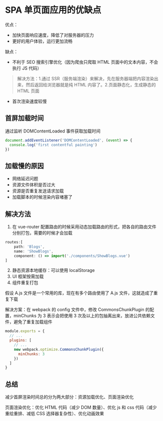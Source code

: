 # SPA 单页面应用的优缺点 [](#single-page)

优点：

- 加快页面响应速度，降低了对服务器的压力
- 更好的用户体验，运行更加流畅

缺点：

- 不利于 SEO 搜索引擎优化（因为爬虫只爬取 HTML 页面中的文本内容，不会执行 JS 代码）

> 解决方法：1.通过 SSR（服务端渲染）来解决，先在服务器端把内容渲染出来，然后返回给浏览器就是纯 HTML 内容了。2.页面静态化，生成静态的 HTML 页面

- 首次渲染速度较慢

## 首屏加载时间

通过监听 DOMContentLoaded 事件获取加载时间

```js
document.addEventListener('DOMContentLoaded', (event) => {
  console.log('first contentful painting')
})
```

## 加载慢的原因

- 网络延迟问题
- 资源文件体积是否过大
- 资源是否重复发送请求加载
- 加载脚本的时候渲染内容堵塞了

## 解决方法

1. 在 vue-router 配置路由的时候采用动态加载路由的形式，把各自的路由文件分别打包，需要的时候才会加载

```js
routes:[
    path: 'Blogs',
    name: 'ShowBlogs',
    component: () => import('./components/ShowBlogs.vue')
]
```

2. 静态资源本地缓存：可以使用 localStorage
3. UI 框架按需加载
4. 组件重复打包

假设 A.js 文件是一个常用的库，现在有多个路由使用了 A.js 文件，这就造成了重复下载

解决方案：在 webpack 的 config 文件中，修改 CommonsChunkPlugin 的配置，minChunks 为 3 表示会把使用 3 次及以上的包抽离出来，放进公共依赖文件，避免了重复加载组件

```js
module.exports = {
  // ...
  plugins: [
    // ...
    new webpack.optimize.CommonsChunkPlugin({
      minChunks: 3
    })
  ]
}
```

## 总结

减少首屏渲染时间总的分为两大部分：资源加载优化、页面渲染优化

页面渲染优化：优化 HTML 代码（减少 DOM 数量）、优化 js 和 css 代码（减少重绘重排、减低 CSS 选择器复杂性）、优化动画效果
